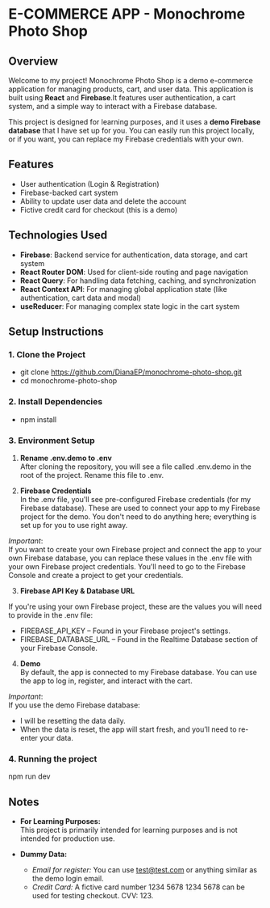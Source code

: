 # E-COMMERCE APP - Monochrome Photo Shop


## Overview

Welcome to my project! 
Monochrome Photo Shop is a demo e-commerce application for managing products, cart, and user data. This application is built using **React** and **Firebase**.It features user authentication, a cart system, and a simple way to interact with a Firebase database.

This project is designed for learning purposes, and it uses a **demo Firebase database** that I have set up for you. You can easily run this project locally, or if you want, you can replace my Firebase credentials with your own.

## Features

- User authentication (Login & Registration)
- Firebase-backed cart system
- Ability to update user data and delete the account
- Fictive credit card for checkout (this is a demo)

## Technologies Used

- **Firebase**: Backend service for authentication, data storage, and cart system
- **React Router DOM**: Used for client-side routing and page navigation
- **React Query**: For handling data fetching, caching, and synchronization
- **React Context API**: For managing global application state (like authentication, cart data and modal)
- **useReducer**: For managing complex state logic in the cart system

## Setup Instructions

### 1. Clone the Project

- git clone https://github.com/DianaEP/monochrome-photo-shop.git
- cd monochrome-photo-shop

### 2. Install Dependencies

- npm install

### 3. Environment Setup

 1. **Rename .env.demo to .env**  
 After cloning the repository, you will see a file called .env.demo in the root of the project. 
Rename this file to .env.

 2. **Firebase Credentials**  
 In the .env file, you'll see pre-configured Firebase credentials (for my Firebase database). These are used to connect your app to my Firebase project for the demo. You don't need to do anything here; everything is set up for you to use right away.

*Important*:  
If you want to create your own Firebase project and connect the app to your own Firebase database, you can replace these values in the .env file with your own Firebase project credentials. You'll need to go to the Firebase Console and create a project to get your credentials.

3. **Firebase API Key & Database URL**  

If you're using your own Firebase project, these are the values you will need to provide in the .env file:
- FIREBASE_API_KEY – Found in your Firebase project's settings.
- FIREBASE_DATABASE_URL – Found in the Realtime Database section of your Firebase Console.

4. **Demo**  
By default, the app is connected to my Firebase database. You can use the app to log in, register, and interact with the cart. 

*Important*:  
If you use the demo Firebase database:
- I will be resetting the data daily.
- When the data is reset, the app will start fresh, and you’ll need to re-enter your data.

### 4. Running the project

npm run dev

## Notes

- **For Learning Purposes:**  
This project is primarily intended for learning purposes and is not intended for production use.

- **Dummy Data:**
    - *Email for register:* You can use test@test.com or anything similar as the demo login email.
    - *Credit Card:* A fictive card number 1234 5678 1234 5678 can be used for testing checkout. CVV: 123. 

